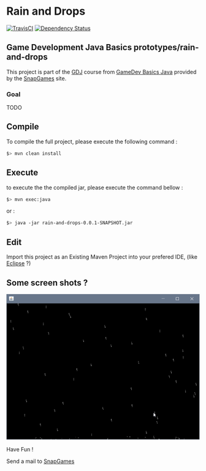 # Rain and Drops

[![TravisCI](https://travis-ci.org/SnapGames/rain-and-drops.svg?branch=develop)](https://travis-ci.org/SnapGames/rain-and-drops "open the TravisCI compilation trend") [![Dependency Status](https://www.versioneye.com/user/projects/5a21685f0fb24f0ab8e9e591/badge.svg?style=flat-square)](https://www.versioneye.com/user/projects/5a21685f0fb24f0ab8e9e591 "Open on VersionEye")

## Game Development Java Basics prototypes/rain-and-drops

This project is part of the [GDJ](https://classroom.google.com/c/NzI2ODQ3NjU2MFpa/t/NzI2Nzg0MjgxNFpa) course from [GameDev Basics
Java](https://classroom.google.com/c/NzI2ODQ3NjU2MFpa "Open the official on-line course") 
provided by the [SnapGames](http://snapgames.fr) site. 

### Goal

TODO

## Compile

To compile the full project, please execute the following command :

```bash
$> mvn clean install
```

## Execute

to execute the the compiled jar, please execute the command bellow :

```bash
$> mvn exec:java
```

or :

```bash
$> java -jar rain-and-drops-0.0.1-SNAPSHOT.jar
```

## Edit

Import this project as an Existing Maven Project into your prefered IDE, 
(like [Eclipse](http://www.eclipse.org/downloads "open the eclipse official web download page") ?)


## Some screen shots ?

![The Rain and Drops screenshot](src/main/resources/res/images/rain-and-drops-screenshot.png "The Rain and Drops screenshot")
 
Have Fun !

Send a mail to [SnapGames](mailto:contact@snapgames.fr?subject=rain-and-drops "send a mail to your tutor")
